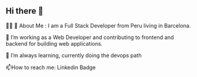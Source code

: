 ## Hi there 👋

<!--
**leoncan122/leoncan122** is a ✨ _special_ ✨ repository because its `README.md` (this file) appears on your GitHub profile.

Here are some ideas to get you started:

- 🔭 I’m currently working on ...
- 🌱 I’m currently learning ...
- 👯 I’m looking to collaborate on ...
- 🤔 I’m looking for help with ...
- 💬 Ask me about ...
- 📫 How to reach me: ...
- 😄 Pronouns: ...
- ⚡ Fun fact: ...
-->
👨‍💻 🚀 About Me :
I am a Full Stack Developer from Peru living in Barcelona.

🔭 I’m working as a Web Developer and contributing to frontend and backend for building web applications.

🌱 I’m always learning, currently doing the devops path

📫How to reach me: Linkedin Badge
